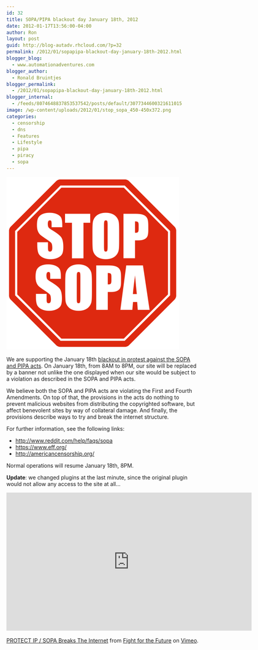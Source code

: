 ```yaml
---
id: 32
title: SOPA/PIPA blackout day January 18th, 2012
date: 2012-01-17T13:56:00-04:00
author: Ron
layout: post
guid: http://blog-autadv.rhcloud.com/?p=32
permalink: /2012/01/sopapipa-blackout-day-january-18th-2012.html
blogger_blog:
  - www.automationadventures.com
blogger_author:
  - Ronald Bruintjes
blogger_permalink:
  - /2012/01/sopapipa-blackout-day-january-18th-2012.html
blogger_internal:
  - /feeds/8074648837853537542/posts/default/3077344600321611015
image: /wp-content/uploads/2012/01/stop_sopa_450-450x372.png
categories:
  - censorship
  - dns
  - Features
  - Lifestyle
  - pipa
  - piracy
  - sopa
---
```

![](/wp-content/uploads/2012/01/stop_sopa_450.png)

We are supporting the January 18th [blackout in protest against the SOPA and PIPA acts](http://blog.reddit.com/2012/01/stopped-they-must-be-on-this-all.html). On January 18th, from 8AM to 8PM, our site will be replaced by a banner not unlike the one displayed when our site would be subject to a violation as described in the SOPA and PIPA acts.

We believe both the SOPA and PIPA acts are violating the First and Fourth Amendments. On top of that, the provisions in the acts do nothing to prevent malicious websites from distributing the copyrighted software, but affect benevolent sites by way of collateral damage. And finally, the provisions describe ways to try and break the internet structure.

For further information, see the following links:

  * <http://www.reddit.com/help/faqs/sopa>
  * <https://www.eff.org/>
  * <http://americancensorship.org/>

Normal operations will resume January 18th, 8PM.

**Update**: we changed plugins at the last minute, since the original plugin would not allow any access to the site at all...

<iframe src="https://player.vimeo.com/video/31100268" width="640" height="360" frameborder="0" allowfullscreen></iframe>
  
[PROTECT IP / SOPA Breaks The Internet](http://vimeo.com/31100268) from [Fight for the Future](http://vimeo.com/fightforthefuture) on [Vimeo](http://vimeo.com/).
